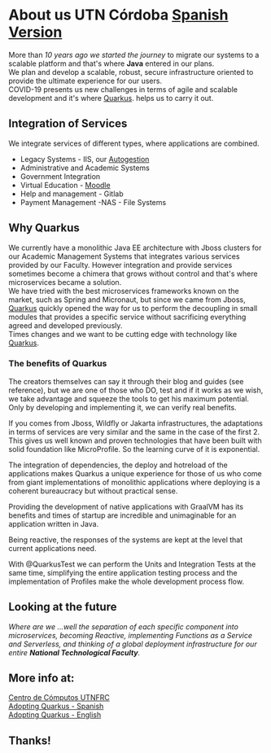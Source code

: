 # About us UTN Córdoba [Spanish Version](index.es.md) 

More than *10 years ago we started the journey* to migrate our systems to a scalable platform and that's where **Java** entered in our plans.  
We plan and develop a scalable, robust, secure infrastructure oriented to provide the ultimate experience for our users.  
COVID-19 presents us new challenges in terms of agile and scalable development and it's where [Quarkus](https://quarkus.io/). helps us to carry it out.  


## Integration of Services  
We integrate services of different types, where applications are combined.  

- Legacy Systems - IIS, our [Autogestion](https://autogestion.frc.utn.edu.ar/)   
- Administrative and Academic Systems  
- Government Integration  
- Virtual Education - [Moodle](https://uv.frc.utn.edu.ar/)  
- Help and management - Gitlab  
- Payment Management -NAS - File Systems  


## Why Quarkus
We currently have a monolithic Java EE architecture with Jboss clusters for our Academic Management Systems that integrates various services provided by our Faculty. However integration and provide services sometimes become a chimera that grows without control and that's where microservices became a solution.  
We have tried with the best microservices frameworks known on the market, such as Spring and Micronaut, but since we came from Jboss, [Quarkus](https://quarkus.io/) quickly opened the way for us to perform the decoupling in small modules that provides a specific service without sacrificing everything agreed and developed previously.  
Times changes and we want to be cutting edge with technology like [Quarkus](https://quarkus.io/).


### The benefits of Quarkus
The creators themselves can say it through their blog and guides (see reference), but we are one of those who DO, test and if it works as we wish, we take advantage and squeeze the tools to get his maximum potential. Only by developing and implementing it, we can verify real benefits.  

If you comes from Jboss, Wildfly or Jakarta infrastructures, the adaptations in terms of services are very similar and the same in the case of the first 2. This gives us well known and proven technologies that have been built with solid foundation like MicroProfile. So the learning curve of it is exponential.  

The integration of dependencies, the deploy and hotreload of the applications makes Quarkus a unique experience for those of us who come from giant implementations of monolithic applications where deploying is a coherent bureaucracy but without practical sense.  

Providing the development of native applications with GraalVM has its benefits and times of startup are incredible and unimaginable for an application written in Java.  

Being reactive, the responses of the systems are kept at the level that current applications need.  

With @QuarkusTest we can perform the Units and Integration Tests at the same time, simplifying the entire application testing process and the implementation of Profiles make the whole development process flow.  


## Looking at the future
*Where are we ...well the separation of each specific component into microservices, becoming Reactive, implementing Functions as a Service and Serverless, and thinking of a global deployment infrastructure for our entire **National Technological Faculty**.*

## More info at:
[Centro de Cómputos UTNFRC](http://www.frc.utn.edu.ar/computos/)  
[Adopting Quarkus - Spanish](https://www.frc.utn.edu.ar/computos/tech/#n9016)  
[Adopting Quarkus - English](https://www.frc.utn.edu.ar/computos/tech/#n9017)  

## Thanks!
